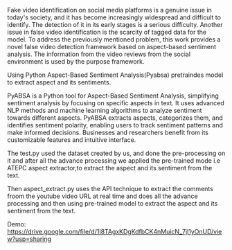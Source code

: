 Fake video identification on social media platforms is a genuine issue in today's society, and it has become increasingly widespread and difficult to identify.  The detection of it in its early stages is a serious difficulty. Another issue in false video identification is the scarcity of tagged data for the model. To address the previously mentioned problem, this work provides a novel false video detection framework based on aspect-based sentiment analysis.  The information from the video reviews from the social environment is used by the purpose framework.

Using Python Aspect-Based Sentiment Analysis(Pyabsa) pretraindes model to extract aspect and its sentiments.

PyABSA is a Python tool for Aspect-Based Sentiment Analysis, simplifying sentiment analysis by focusing on specific aspects in text. It uses advanced NLP methods and machine learning algorithms to analyze sentiment towards different aspects. PyABSA extracts aspects, categorizes them, and identifies sentiment polarity, enabling users to track sentiment patterns and make informed decisions. Businesses and researchers benefit from its customizable features and intuitive interface.

The test.py used the dataset created by us, and done the pre-processing on it and after all the advance processing we applied the pre-trained mode i.e ATEPC aspect extractor,to extract the aspect and its sentiment from the text.

Then aspect_extract.py uses the API technique to extract the comments froom the youtube video URL at real time and does all the advance processing and then using pre-trained model to extract the aspect and its sentiment from the text.

Demo: https://drive.google.com/file/d/1I8TAgxKDgKdfbCK4nMuicN_7jl1yOnUD/view?usp=sharing

